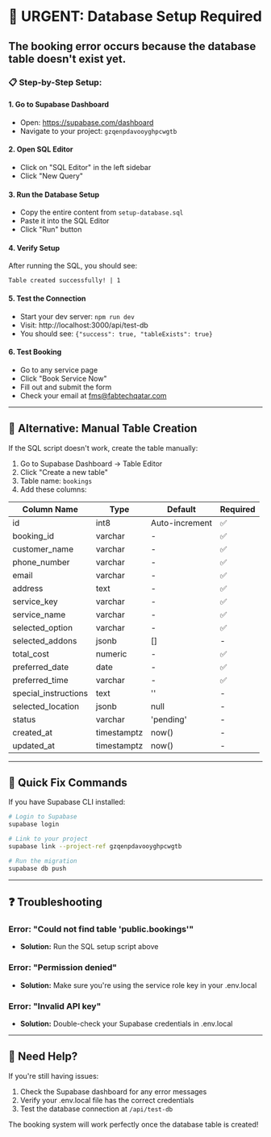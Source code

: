 # 🚨 URGENT: Database Setup Required

## The booking error occurs because the database table doesn't exist yet.

### 📋 **Step-by-Step Setup:**

#### **1. Go to Supabase Dashboard**
- Open: https://supabase.com/dashboard
- Navigate to your project: `gzqenpdavooyghpcwgtb`

#### **2. Open SQL Editor**
- Click on "SQL Editor" in the left sidebar
- Click "New Query"

#### **3. Run the Database Setup**
- Copy the entire content from `setup-database.sql`
- Paste it into the SQL Editor
- Click "Run" button

#### **4. Verify Setup**
After running the SQL, you should see:
```
Table created successfully! | 1
```

#### **5. Test the Connection**
- Start your dev server: `npm run dev`
- Visit: http://localhost:3000/api/test-db
- You should see: `{"success": true, "tableExists": true}`

#### **6. Test Booking**
- Go to any service page
- Click "Book Service Now"
- Fill out and submit the form
- Check your email at fms@fabtechqatar.com

---

## 🔧 **Alternative: Manual Table Creation**

If the SQL script doesn't work, create the table manually:

1. Go to Supabase Dashboard → Table Editor
2. Click "Create a new table"
3. Table name: `bookings`
4. Add these columns:

| Column Name | Type | Default | Required |
|-------------|------|---------|----------|
| id | int8 | Auto-increment | ✅ |
| booking_id | varchar | - | ✅ |
| customer_name | varchar | - | ✅ |
| phone_number | varchar | - | ✅ |
| email | varchar | - | ✅ |
| address | text | - | ✅ |
| service_key | varchar | - | ✅ |
| service_name | varchar | - | ✅ |
| selected_option | varchar | - | ✅ |
| selected_addons | jsonb | [] | - |
| total_cost | numeric | - | ✅ |
| preferred_date | date | - | ✅ |
| preferred_time | varchar | - | ✅ |
| special_instructions | text | '' | - |
| selected_location | jsonb | null | - |
| status | varchar | 'pending' | - |
| created_at | timestamptz | now() | - |
| updated_at | timestamptz | now() | - |

---

## 🚀 **Quick Fix Commands**

If you have Supabase CLI installed:

```bash
# Login to Supabase
supabase login

# Link to your project
supabase link --project-ref gzqenpdavooyghpcwgtb

# Run the migration
supabase db push
```

---

## ❓ **Troubleshooting**

### Error: "Could not find table 'public.bookings'"
- **Solution:** Run the SQL setup script above

### Error: "Permission denied"
- **Solution:** Make sure you're using the service role key in your .env.local

### Error: "Invalid API key"
- **Solution:** Double-check your Supabase credentials in .env.local

---

## 📧 **Need Help?**

If you're still having issues:
1. Check the Supabase dashboard for any error messages
2. Verify your .env.local file has the correct credentials
3. Test the database connection at `/api/test-db`

The booking system will work perfectly once the database table is created!

